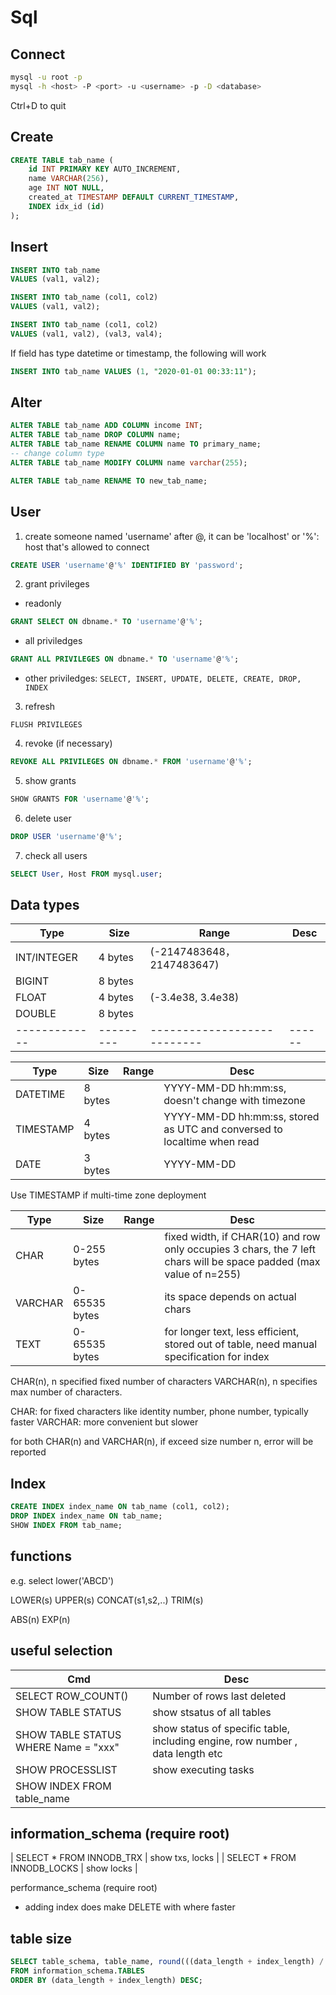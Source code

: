 # Sql

## Connect
```bash
mysql -u root -p
mysql -h <host> -P <port> -u <username> -p -D <database>
```

Ctrl+D to quit

## Create
```sql
CREATE TABLE tab_name (
    id INT PRIMARY KEY AUTO_INCREMENT,
    name VARCHAR(256),
    age INT NOT NULL,
    created_at TIMESTAMP DEFAULT CURRENT_TIMESTAMP,
    INDEX idx_id (id)
);
```


## Insert

```sql
INSERT INTO tab_name
VALUES (val1, val2);

INSERT INTO tab_name (col1, col2)
VALUES (val1, val2);
```

```sql
INSERT INTO tab_name (col1, col2)
VALUES (val1, val2), (val3, val4);

```

If field has type datetime or timestamp, the following will work
```sql
INSERT INTO tab_name VALUES (1, "2020-01-01 00:33:11");

```

## Alter

```sql
ALTER TABLE tab_name ADD COLUMN income INT;
ALTER TABLE tab_name DROP COLUMN name;
ALTER TABLE tab_name RENAME COLUMN name TO primary_name;
-- change column type
ALTER TABLE tab_name MODIFY COLUMN name varchar(255);

ALTER TABLE tab_name RENAME TO new_tab_name;

```

## User

1. create someone named 'username'
after @, it can be 'localhost' or '%': host that's allowed to connect

```sql
CREATE USER 'username'@'%' IDENTIFIED BY 'password';
```

2. grant privileges

- readonly
```sql
GRANT SELECT ON dbname.* TO 'username'@'%';
```

- all priviledges
```sql
GRANT ALL PRIVILEGES ON dbname.* TO 'username'@'%';
```

- other priviledges: `SELECT, INSERT, UPDATE, DELETE, CREATE, DROP, INDEX`


3. refresh
```sql;
FLUSH PRIVILEGES
```

4. revoke (if necessary)
```sql
REVOKE ALL PRIVILEGES ON dbname.* FROM 'username'@'%';
```

5. show grants

```sql
SHOW GRANTS FOR 'username'@'%';
```

6. delete user
```sql
DROP USER 'username'@'%';
```


7. check all users
```sql
SELECT User, Host FROM mysql.user;
```


## Data types

| Type        | Size    | Range                     | Desc |
|-------------|---------|---------------------------|------|
| INT/INTEGER | 4 bytes | (-2147483648，2147483647) |      |
| BIGINT      | 8 bytes |                           |      |
| FLOAT       | 4 bytes | (-3.4e38, 3.4e38)         |      |
| DOUBLE      | 8 bytes |                           |      |
|-------------|---------|---------------------------|------|


| Type      | Size    | Range | Desc                                                                    |
|-----------|---------|-------|-------------------------------------------------------------------------|
| DATETIME  | 8 bytes |       | YYYY-MM-DD hh:mm:ss, doesn't change with timezone                       |
| TIMESTAMP | 4 bytes |       | YYYY-MM-DD hh:mm:ss, stored as UTC and conversed to localtime when read |
| DATE      | 3 bytes |       | YYYY-MM-DD                                                              |

Use TIMESTAMP if multi-time zone deployment



| Type    | Size          | Range | Desc                                                                                                               |
|---------|---------------|-------|--------------------------------------------------------------------------------------------------------------------|
| CHAR    | 0-255 bytes   |       | fixed width, if CHAR(10) and row only occupies 3 chars, the 7 left chars will be space padded (max value of n=255) |
| VARCHAR | 0-65535 bytes |       | its space depends on actual chars                                                                                  | 
| TEXT    | 0-65535 bytes |       | for longer text, less efficient, stored out of table, need manual specification for index                          |

CHAR(n), n specified fixed number of characters
VARCHAR(n), n specifies max number of characters.

CHAR: for fixed characters like identity number, phone number, typically faster
VARCHAR: more convenient but slower
 
for both CHAR(n) and VARCHAR(n), if exceed size number n, error will be reported


## Index

```sql
CREATE INDEX index_name ON tab_name (col1, col2);
DROP INDEX index_name ON tab_name;
SHOW INDEX FROM tab_name;
```



## functions

e.g. select lower('ABCD')

LOWER(s)
UPPER(s)
CONCAT(s1,s2,..)
TRIM(s)

ABS(n)
EXP(n)

## useful selection

| Cmd                                  | Desc                                                                   |
|--------------------------------------|------------------------------------------------------------------------|
| SELECT ROW_COUNT()                   | Number of rows last deleted                                            |
| SHOW TABLE STATUS                    | show stsatus of all tables                                             |
| SHOW TABLE STATUS WHERE Name = "xxx" | show status of specific table, including engine, row number , data length etc |
| SHOW PROCESSLIST                     | show executing tasks                                                   |
| SHOW INDEX FROM table_name           |                                                                        | 

##  information_schema (require root)

| SELECT * FROM INNODB_TRX   | show txs, locks |
| SELECT * FROM INNODB_LOCKS | show locks      |
 
performance_schema (require root)

- adding index does make DELETE with where faster



## table size

```sql
SELECT table_schema, table_name, round(((data_length + index_length) / 1024 / 1024), 2) `table_size_mb` 
FROM information_schema.TABLES 
ORDER BY (data_length + index_length) DESC;
```


